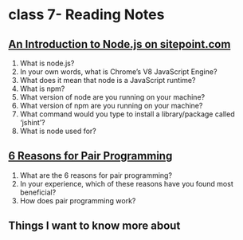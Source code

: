 # class 7- Reading Notes

## [An Introduction to Node.js on sitepoint.com](https://www.sitepoint.com/an-introduction-to-node-js)

1) What is node.js?
2) In your own words, what is Chrome’s V8 JavaScript Engine?
3) What does it mean that node is a JavaScript runtime?
4) What is npm?
5) What version of node are you running on your machine?
6) What version of npm are you running on your machine?
7) What command would you type to install a library/package called ‘jshint’?
8) What is node used for?

## [6 Reasons for Pair Programming](https://www.codefellows.org/blog/6-reasons-for-pair-programming/)

1) What are the 6 reasons for pair programming?
2) In your experience, which of these reasons have you found most beneficial?
3) How does pair programming work?

## Things I want to know more about
